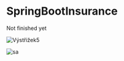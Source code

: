# SpringBootInsurance

Not finished yet


![Výstřižek5](https://github.com/JagosMarek/SpringBootInsurance/assets/128280984/94a4675e-ab34-4a10-8e44-083494e5e388)

![sa](https://github.com/JagosMarek/SpringBootInsurance/assets/128280984/0417b1c2-cce0-450b-a34c-946b1ba240c4)
